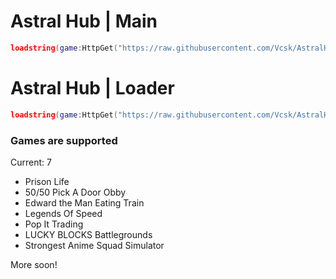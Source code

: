 # Astral Hub | Main

```lua
loadstring(game:HttpGet("https://raw.githubusercontent.com/Vcsk/AstralHub/main/Main.lua", true))()
```

# Astral Hub | Loader

```lua
loadstring(game:HttpGet("https://raw.githubusercontent.com/Vcsk/AstralHub/main/Loader.lua"))()
```

### Games are supported
Current: 7

- Prison Life
- 50/50 Pick A Door Obby
- Edward the Man Eating Train
- Legends Of Speed
- Pop It Trading
- LUCKY BLOCKS Battlegrounds
- Strongest Anime Squad Simulator

More soon!
